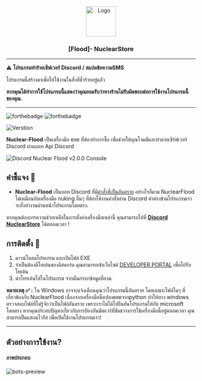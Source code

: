 <br/>
<p align="center">
  <a href="https://github.com/Xvirus-Team/xvirus-tools">
    <img src="https://media.discordapp.net/attachments/944805030161170502/1176167251339116655/White_Orange_Modern_N_Alphabet_Tech_Business_Logo_1.png?ex=656de21c&is=655b6d1c&hm=c7175848a1a471ef5ddfd5492a8451b680fcf926ddbe910da998fec9801ee27c&=&format=webp&width=577&height=577" alt="Logo" width="80" height="80">
  </a>
  <h3 align="center">[Flood]- NuclearStore</h3>
</p>

---

⚠️ **โปรแกรมทำร้ายเซิฟเวอร์ Discord / สแปมข้อความSMS**

โปรแกรมนี้สร้างมาเพื่อให้ใช้งานในสิ่งที่ชั่วร้ายอยู่แลัว

**หากคุณได้ทำการใช้โปรแกรมนี้แสดงว่าคุณยอมรับว่าทางร้านไม่รับผิดชอบต่อการใช้งานโปรแกรมนี้ของคุณ.**

---

![forthebadge](https://forthebadge.com/images/badges/made-with-python.svg)
![forthebadge](http://forthebadge.com/images/badges/built-with-love.svg)

![Verstion](https://img.shields.io/badge/verstion-2.0.0-flood)

**Nuclear-Flood** เป็นเครื่องมือ exe ที่ต้องทำการซื้อ เพื่อช่วยให้คุณโจมตีและทำลายเซิร์ฟเวอร์ Discord ผ่านบอท Api Discord

![Discord Nuclear Flood v2.0.0 Console](https://media.discordapp.net/attachments/1176389873066844231/1177453236265947166/image.png)

## คำชี้แจง 🔧

- **Nuclear-Flood** เป็นบอท Discord ที่มี[คำสั่งที่เป็นอันตราย](https://discord.gg/HFvska6UTZ) อย่างไรก็ตาม NuclearFlood ไม่เหมือนกับเครื่องมือ nuking อื่นๆ ที่ต้องใช้งานคำสั่งผ่าน Discord คำตรงข้ามโปรแกรมเราจะสั่งทำงานผ่านหน้าโปรแกรมโดยตรง.


หากคุณต้องการความช่วยเหลือในการตั้งค่าเครื่องมือเหล่านี้ คุณสามารถไปที่ **[Discord NuclearStore](https://discord.gg/HFvska6UTZ)** ได้ตลอดเวลา !
 
## การติดตั้ง 📑

1. ดาวน์โหลดโปรแกรม และเปิดไฟล์ EXE
2. จำเป็นต้องมีโทเค้นของดิสคอร์ด คุณสามารถเข้าเว็บไซต์ [DEVELOPER PORTAL](https://discord.com/developers/applications) เพื่อไปรับโทเค้น
3. นำโทรเค้นใส่ในโปรแกรม จากนั่นกรอกข้อมูลที่ถาม.

**หมายเหตุ ✅ :** ใน Windows อาจจะแจ้งเตือนคุณว่าโปรแกรมนี้อันตราย โดยเฉพาะไฟล์ใดๆ ที่เกี่ยวข้องกับ NuclearFlood เนื่องจากเครื่องมือนี้แปลงexeจากpython ทำให้ทาง windows ตรวจสอบไฟล์ที่ไม่รู้จักว่าเป็นไฟล์อันตราย เพราะเราไม่ได้ไปยืนยันโปรแกรมให้กับ microsoft โดยตรง หากคุณประสบปัญหาเกี่ยวกับการป้องกันมัลแวร์ที่ขัดขวางการใช้เครื่องมือนี้อยู่ตลอดเวลา คุณสามารถปืดแสกนไวรัส เพื่อเปิดใช้งานโปรแกรมเรา!

---

## ตัวอย่างการใช้งาน?

#### ภาพประกอบ

![bots-preview](https://media.discordapp.net/attachments/1176389873066844231/1177456414466244648/image.png)
